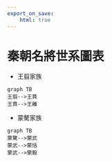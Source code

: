 ```yaml
---
export_on_save:
    html: true
---
```


# 秦朝名將世系圖表

- 王翦家族

```mermaid
graph TB
王翦-->王賁
王賁-->王離
```

- 蒙驁家族

```mermaid
graph TB
蒙驁-->蒙武
蒙武-->蒙恬
蒙武-->蒙毅
```